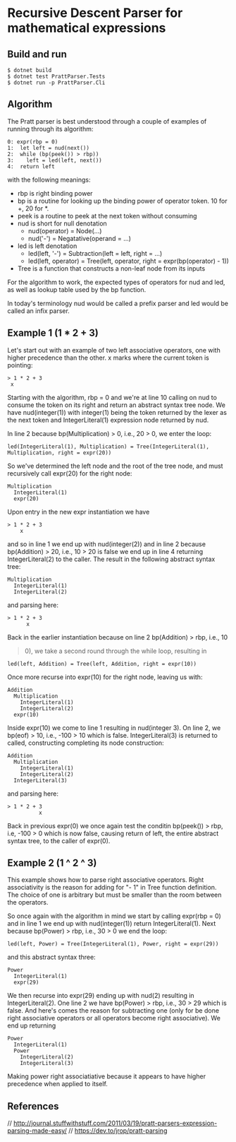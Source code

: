 # Recursive Descent Parser for mathematical expressions

## Build and run

    $ dotnet build
    $ dotnet test PrattParser.Tests 
    $ dotnet run -p PrattParser.Cli

## Algorithm

The Pratt parser is best understood through a couple of examples of running
through its algorithm:

    0: expr(rbp = 0)
    1:  let left = nud(next())
    2:  while (bp(peek()) > rbp))
    3:    left = led(left, next())
    4:  return left

with the following meanings:

  - rbp is right binding power
  - bp is a routine for looking up the binding power of operator token. 10 for
    +, 20 for *.
  - peek is a routine to peek at the next token without consuming
  - nud is short for null denotation
    - nud(operator) = Node(...)
    - nud('-') = Negatative(operand = ...)
  - led is left denotation
    - led(left, '-') = Subtraction(left = left, right = ...)
    - led(left, operator) = Tree(left, operator, right = expr(bp(operator) - 1))
  - Tree is a function that constructs a non-leaf node from its inputs

For the algorithm to work, the expected types of operators for nud and led, as
well as lookup table used by the bp function.

In today's terminology nud would be called a prefix parser and led would be
called an infix parser.

## Example 1 (1 * 2 + 3)

Let's start out with an example of two left associative operators, one with
higher precedence than the other. x marks where the current token is pointing:

    > 1 * 2 + 3
     x

Starting with the algorithm, rbp = 0 and we're at line 10 calling on nud to
consume the token on its right and return an abstract syntax tree node. We have
nud(integer(1)) with integer(1) being the token returned by the lexer as the
next token and IntegerLiteral(1) expression node returned by nud.

In line 2 because bp(Multiplication) > 0, i.e., 20 > 0, we enter the loop:

    led(IntegerLiteral(1), Multiplication) = Tree(IntegerLiteral(1), Multiplication, right = expr(20))

So we've determined the left node and the root of the tree node, and must
recursively call expr(20) for the right node:

    Multiplication
      IntegerLiteral(1)                     
      expr(20)

Upon entry in the new expr instantiation we have

    > 1 * 2 + 3
        x

and so in line 1 we end up with nud(integer(2)) and in line 2 because
bp(Addition) > 20, i.e., 10 > 20 is false we end up in line 4 returning
IntegerLiteral(2) to the caller. The result in the following abstract syntax
tree:

    Multiplication
      IntegerLiteral(1)
      IntegerLiteral(2)

and parsing here:

    > 1 * 2 + 3
          x

Back in the earlier instantiation because on line 2 bp(Addition) > rbp, i.e., 10
> 0), we take a second round through the while loop, resulting in  

    led(left, Addition) = Tree(left, Addition, right = expr(10))

Once more recurse into expr(10) for the right node, leaving us with:

    Addition
      Multiplication
        IntegerLiteral(1)
        IntegerLiteral(2)
      expr(10)

Inside expr(10) we come to line 1 resulting in nud(integer 3). On line 2, we
bp(eof) > 10, i.e., -100 > 10 which is false. IntegerLiteral(3) is returned to
called, constructing completing its node construction:

    Addition
      Multiplication
        IntegerLiteral(1)
        IntegerLiteral(2)
      IntegerLiteral(3)

and parsing here:

    > 1 * 2 + 3
              x


Back in previous expr(0) we once again test the conditin bp(peek()) > rbp, i.e,
-100 > 0 which is now false, causing return of left, the entire abstract syntax
tree, to the caller of expr(0).

## Example 2 (1 ^ 2 ^ 3)

This example shows how to parse right associative operators. Right associativity
is the reason for adding for "- 1" in Tree function definition. The choice of
one is arbitrary but must be smaller than the room between the operators.

So once again with the algorithm in mind we start by calling expr(rbp = 0) and
in line 1 we end up with nud(integer(1)) return IntegerLiteral(1). Next because
bp(Power) > rbp, i.e., 30 > 0 we end the loop:

    led(left, Power) = Tree(IntegerLiteral(1), Power, right = expr(29))

and this abstract syntax three:

    Power
      IntegerLiteral(1)
      expr(29)

We then recurse into expr(29) ending up with nud(2) resulting in
IntegerLiteral(2). One line 2 we have bp(Power) > rbp, i.e., 30 > 29 which is
false. And here's comes the reason for subtracting one (only for be done right
associative operators or all operators become right associative). We end up
returning 

    Power
      IntegerLiteral(1)
      Power
        IntegerLiteral(2)
        IntegerLiteral(3)

Making power right associatiative because it appears to have higher precedence
when applied to itself.

## References

// http://journal.stuffwithstuff.com/2011/03/19/pratt-parsers-expression-parsing-made-easy/
// https://dev.to/jrop/pratt-parsing
